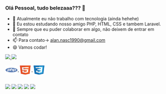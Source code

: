 ### Olá Pessoal, tudo belezaaa??? 👋

- 🔭 Atualmente eu não trabalho com tecnologia (ainda hehehe)
- 🌱 Eu estou estudando nosso amigo PHP, HTML, CSS e tambem Laravel.
- 💬 Sempre que eu puder colaborar em algo, não deixem de entrar em contato
- 📫 Para contato-> alan.nasc1990@gmail.com
- 😄 Vamos codar!
 

 <div>
  <a href="https://github.com/alan-1990">
  <img height="180em" src="https://github-readme-stats.vercel.app/api?username=alan-1990&show_icons=true&theme=tokyonight&include_all_commits=true&count_private=true"/>
  <img height="180em" src="https://github-readme-stats.vercel.app/api/top-langs/?username=alan-1990&layout=normal&langs_count=7&theme=tokyonight"/>
</div>
<div style="display: inline_block"><br>
  <img align="center" alt="Alan-php" height="30" width="40" src="https://raw.githubusercontent.com/devicons/devicon/master/icons/php/php-plain.svg">
  <img align="center" alt="Alan-HTML" height="30" width="40" src="https://raw.githubusercontent.com/devicons/devicon/master/icons/html5/html5-original.svg">
  <img align="center" alt="Alan-CSS" height="30" width="40" src="https://raw.githubusercontent.com/devicons/devicon/master/icons/css3/css3-original.svg">
</div>
  
   ##
 
<div> 
  <a href = "mailto:alan.nasc1990@gmail.com"><img src="https://img.shields.io/badge/-Gmail-%23333?style=for-the-badge&logo=gmail&logoColor=white" target="_blank"></a>
  <a href="https://www.instagram.com/alan_apn/" target="_blank"><img src="https://img.shields.io/badge/-Instagram-%23E4405F?style=for-the-badge&logo=instagram&logoColor=white" target="_blank"></a>
  <a href="https://github.com/alan-1990/alan-1990" target="_blank"><img src="https://img.shields.io/badge/GitHub-100000?style=for-the-badge&logo=github&logoColor=white" target="_blank"></a>
  <a href="https://dev.to" target="_blank"><img src="https://img.shields.io/badge/dev.to-0A0A0A?style=for-the-badge&logo=dev.to&logoColor=white" target="_blank"></a>
  <a href="https://wa.me/5511947854743?&text=Whats%20do%20Alan" target="_blank"><img src="https://img.shields.io/badge/WhatsApp-25D366?style=for-the-badge&logo=whatsapp&logoColor=white" target="_blank"></a>
 
 </div>
